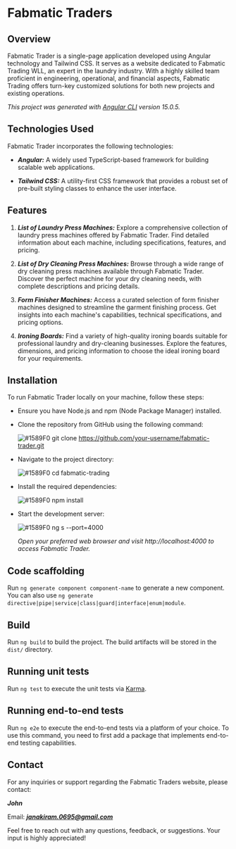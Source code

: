 # Fabmatic Traders

## Overview

Fabmatic Trader is a single-page application developed using Angular technology and Tailwind CSS. It serves as a website dedicated to Fabmatic Trading WLL, an expert in the laundry industry. With a highly skilled team proficient in engineering, operational, and financial aspects, Fabmatic Trading offers turn-key customized solutions for both new projects and existing operations.

*This project was generated with [Angular CLI](https://github.com/angular/angular-cli) version 15.0.5.*

## Technologies Used

Fabmatic Trader incorporates the following technologies:

- ***Angular:*** A widely used TypeScript-based framework for building scalable web applications.

- ***Tailwind CSS:*** A utility-first CSS framework that provides a robust set of pre-built styling classes to enhance the user interface.


## Features
 
1. ***List of Laundry Press Machines:*** Explore a comprehensive collection of laundry press machines offered by Fabmatic Trader. Find detailed information about each machine, including specifications, features, and pricing.

2. ***List of Dry Cleaning Press Machines:*** Browse through a wide range of dry cleaning press machines available through Fabmatic Trader. Discover the perfect machine for your dry cleaning needs, with complete descriptions and pricing details.

3. ***Form Finisher Machines:*** Access a curated selection of form finisher machines designed to streamline the garment finishing process. Get insights into each machine's capabilities, technical specifications, and pricing options.

4. ***Ironing Boards:*** Find a variety of high-quality ironing boards suitable for professional laundry and dry-cleaning businesses. Explore the features, dimensions, and pricing information to choose the ideal ironing board for your requirements.

## Installation

To run Fabmatic Trader locally on your machine, follow these steps:

- Ensure you have Node.js and npm (Node Package Manager) installed.

- Clone the repository from GitHub using the following command:

    ![#1589F0](https://www.iconsdb.com/icons/download/color/1589F0/circle-16.png) git clone https://github.com/your-username/fabmatic-trader.git

- Navigate to the project directory:

  ![#1589F0](https://www.iconsdb.com/icons/download/color/1589F0/circle-16.png) cd fabmatic-trading

- Install the required dependencies:

  ![#1589F0](https://www.iconsdb.com/icons/download/color/1589F0/circle-16.png) npm install

- Start the development server:

  ![#1589F0](https://www.iconsdb.com/icons/download/color/1589F0/circle-16.png) ng s --port=4000

  *Open your preferred web browser and visit http://localhost:4000 to access Fabmatic Trader.*

## Code scaffolding

Run `ng generate component component-name` to generate a new component. You can also use `ng generate directive|pipe|service|class|guard|interface|enum|module`.

## Build

Run `ng build` to build the project. The build artifacts will be stored in the `dist/` directory.

## Running unit tests

Run `ng test` to execute the unit tests via [Karma](https://karma-runner.github.io).

## Running end-to-end tests

Run `ng e2e` to execute the end-to-end tests via a platform of your choice. To use this command, you need to first add a package that implements end-to-end testing capabilities.

## Contact

For any inquiries or support regarding the Fabmatic Traders website, please contact:

***John***

Email: ***janakiram.0695@gmail.com***

Feel free to reach out with any questions, feedback, or suggestions. Your input is highly appreciated!
